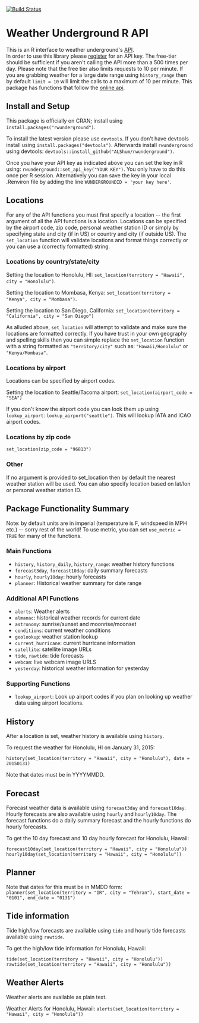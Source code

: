 [![Build Status](https://travis-ci.org/ALShum/rwunderground.svg)](https://travis-ci.org/ALShum/rwunderground)

# Weather Underground R API

This is an R interface to weather underground's [API](http://www.wunderground.com/weather/api).  
In order to use this library please [register](http://www.wunderground.com/weather/api/d/login.html) for an API key.
The free-tier should be sufficient if you aren't calling the API more than a 500 times per day.  Please note that the free tier also limits requests to 10 per minute.  If you are grabbing weather for a large date range using `history_range` then by default `limit = 10` will limit the calls to a maximum of 10 per minute.  This package
has functions that follow the [online api](http://www.wunderground.com/weather/api/d/docs).

## Install and Setup

This package is officially on CRAN; install using `install.packages("rwunderground")`.

To install the latest version please use `devtools`.  If you don't have devtools install using `install.packages("devtools")`.  Afterwards install `rwunderground` using devtools: `devtools::install_github("ALShum/rwunderground")`.

Once you have your API key as indicated above you can set the key in R using: `rwunderground::set_api_key("YOUR KEY")`.  You only have to do this once per R session.  Alternatively you can save the key in your local .Renviron file by adding the line `WUNDERGROUNDID = 'your key here'`.

## Locations
For any of the API functions you must first specify a location -- the first argument of all the API functions is a location.  Locations can be specified by the airport code, zip code, personal weather station ID or simply by specifying state and city (if in US) or country and city (if outside US).  The `set_location` function will validate locations and format things correctly or you can use a (correctly formatted) string.

### Locations by country/state/city
Setting the location to Honolulu, HI:
`set_location(territory = "Hawaii", city = "Honolulu")`.  

Setting the location to Mombasa, Kenya: 
`set_location(territory = "Kenya", city = "Mombasa")`.

Setting the location to San Diego, California:
`set_location(territory = "California", city = "San Diego")`

As alluded above, `set_location` will attempt to validate and make sure the locations are formatted correctly.  If you have trust in your own geography and spelling skills then you can simple replace the `set_location` function with a string formatted as `"territory/city"` such as: `"Hawaii/Honolulu"` or `"Kenya/Mombasa"`.

### Locations by airport
Locations can be specified by airport codes.

Setting the location to Seattle/Tacoma airport:
`set_location(airport_code = "SEA")`

If you don't know the airport code you can look them up using `lookup_airport`:
`lookup_airport("seattle")`.  This will lookup IATA and ICAO airport codes.

### Locations by zip code
`set_location(zip_code = "96813")`

### Other
If no argument is provided to set_location then by default the nearest weather station will be used.  You can also specify location based on lat/lon or personal weather station ID.

## Package Functionality Summary
Note: by default units are in imperial (temperature is F, windspeed in MPH etc.) -- sorry rest of the world!  To use metric, you can set `use_metric = TRUE` for many of the functions.

### Main Functions
* `history`, `history_daily`, `history_range`: weather history functions
* `forecast3day`, `forecast10day`: daily summary forecasts
* `hourly`, `hourly10day`: hourly forecasts
* `planner`: Historical weather summary for date range

### Additional API Functions
* `alerts`: Weather alerts
* `almanac`: historical weather records for current date
* `astronomy`: sunrise/sunset and moonrise/moonset
* `conditions`: current weather conditions
* `geolookup`: weather station lookup
* `current_hurricane`: current hurricane information
* `satellite`: satellite image URLs
* `tide`, `rawtide`: tide forecasts
* `webcam`: live webcam image URLS
* `yesterday`: historical weather information for yesterday

### Supporting Functions
* `lookup_airport`: Look up airport codes if you plan on looking up weather data using airport locations.

## History
After a location is set, weather history is available using `history`.

To request the weather for Honolulu, HI on January 31, 2015:

`history(set_location(territory = "Hawaii", city = "Honolulu"), date = 20150131)`

Note that dates must be in YYYYMMDD.

## Forecast
Forecast weather data is available using `forecast3day` and `forecast10day`.  Hourly forecasts are also available using `hourly` and  `hourly10day`.  The forecast functions do a daily summary forecast and the hourly functions do hourly forecasts.

To get the 10 day forecast and 10 day hourly forecast for Honolulu, Hawaii:

`forecast10day(set_location(territory = "Hawaii", city = "Honolulu"))`
`hourly10day(set_location(territory = "Hawaii", city = "Honolulu"))`

## Planner
Note that dates for this must be in MMDD form:
`planner(set_location(territory = "IR", city = "Tehran"), start_date = "0101", end_date = "0131")`

## Tide information
Tide high/low forecasts are available using `tide` and hourly tide forecasts available using `rawtide`.

To get the high/low tide information for Honolulu, Hawaii:

`tide(set_location(territory = "Hawaii", city = "Honolulu"))`
`rawtide(set_location(territory = "Hawaii", city = "Honolulu"))`

## Weather Alerts
Weather alerts are available as plain text.

Weather Alerts for Honolulu, Hawaii:
`alerts(set_location(territory = "Hawaii", city = "Honolulu"))`

